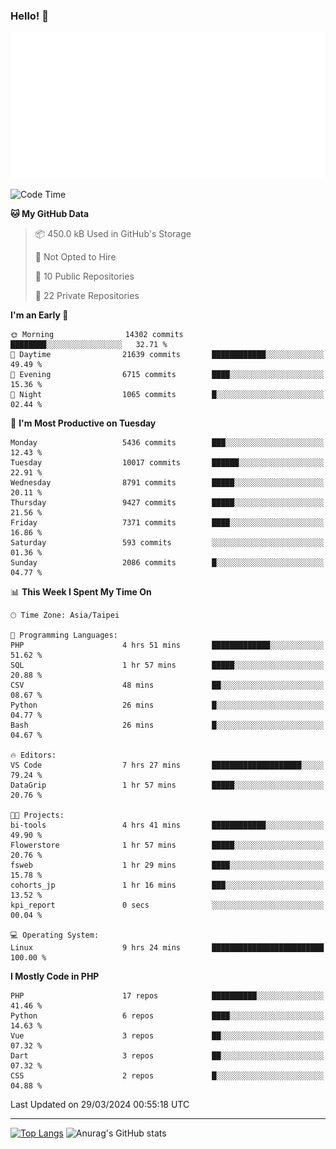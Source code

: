 ### Hello! 👋

![Metrics](/metrics.classic.svg)

<!--START_SECTION:waka-->
![Code Time](http://img.shields.io/badge/Code%20Time-1%2C270%20hrs%202%20mins-blue)

**🐱 My GitHub Data** 

> 📦 450.0 kB Used in GitHub's Storage 
 > 
> 🚫 Not Opted to Hire
 > 
> 📜 10 Public Repositories 
 > 
> 🔑 22 Private Repositories 
 > 
**I'm an Early 🐤** 

```text
🌞 Morning                14302 commits       ████████░░░░░░░░░░░░░░░░░   32.71 % 
🌆 Daytime                21639 commits       ████████████░░░░░░░░░░░░░   49.49 % 
🌃 Evening                6715 commits        ████░░░░░░░░░░░░░░░░░░░░░   15.36 % 
🌙 Night                  1065 commits        █░░░░░░░░░░░░░░░░░░░░░░░░   02.44 % 
```
📅 **I'm Most Productive on Tuesday** 

```text
Monday                   5436 commits        ███░░░░░░░░░░░░░░░░░░░░░░   12.43 % 
Tuesday                  10017 commits       ██████░░░░░░░░░░░░░░░░░░░   22.91 % 
Wednesday                8791 commits        █████░░░░░░░░░░░░░░░░░░░░   20.11 % 
Thursday                 9427 commits        █████░░░░░░░░░░░░░░░░░░░░   21.56 % 
Friday                   7371 commits        ████░░░░░░░░░░░░░░░░░░░░░   16.86 % 
Saturday                 593 commits         ░░░░░░░░░░░░░░░░░░░░░░░░░   01.36 % 
Sunday                   2086 commits        █░░░░░░░░░░░░░░░░░░░░░░░░   04.77 % 
```


📊 **This Week I Spent My Time On** 

```text
🕑︎ Time Zone: Asia/Taipei

💬 Programming Languages: 
PHP                      4 hrs 51 mins       █████████████░░░░░░░░░░░░   51.62 % 
SQL                      1 hr 57 mins        █████░░░░░░░░░░░░░░░░░░░░   20.88 % 
CSV                      48 mins             ██░░░░░░░░░░░░░░░░░░░░░░░   08.67 % 
Python                   26 mins             █░░░░░░░░░░░░░░░░░░░░░░░░   04.77 % 
Bash                     26 mins             █░░░░░░░░░░░░░░░░░░░░░░░░   04.67 % 

🔥 Editors: 
VS Code                  7 hrs 27 mins       ████████████████████░░░░░   79.24 % 
DataGrip                 1 hr 57 mins        █████░░░░░░░░░░░░░░░░░░░░   20.76 % 

🐱‍💻 Projects: 
bi-tools                 4 hrs 41 mins       ████████████░░░░░░░░░░░░░   49.90 % 
Flowerstore              1 hr 57 mins        █████░░░░░░░░░░░░░░░░░░░░   20.76 % 
fsweb                    1 hr 29 mins        ████░░░░░░░░░░░░░░░░░░░░░   15.78 % 
cohorts_jp               1 hr 16 mins        ███░░░░░░░░░░░░░░░░░░░░░░   13.52 % 
kpi_report               0 secs              ░░░░░░░░░░░░░░░░░░░░░░░░░   00.04 % 

💻 Operating System: 
Linux                    9 hrs 24 mins       █████████████████████████   100.00 % 
```

**I Mostly Code in PHP** 

```text
PHP                      17 repos            ██████████░░░░░░░░░░░░░░░   41.46 % 
Python                   6 repos             ████░░░░░░░░░░░░░░░░░░░░░   14.63 % 
Vue                      3 repos             ██░░░░░░░░░░░░░░░░░░░░░░░   07.32 % 
Dart                     3 repos             ██░░░░░░░░░░░░░░░░░░░░░░░   07.32 % 
CSS                      2 repos             █░░░░░░░░░░░░░░░░░░░░░░░░   04.88 % 
```




 Last Updated on 29/03/2024 00:55:18 UTC
<!--END_SECTION:waka-->

<hr>

<span style="display:inline-block">[![Top Langs](https://github-readme-stats.vercel.app/api/top-langs/?username=maureendadap&layout=compact&theme=transparent)](https://github.com/anuraghazra/github-readme-stats)</span>
<span style="display:inline-block">![Anurag's GitHub stats](https://github-readme-stats.vercel.app/api?username=maureendadap&show_icons=true&theme=transparent&count_private=true)</span>

<!--
**MaureenDadap/maureendadap** is a ✨ _special_ ✨ repository because its `README.md` (this file) appears on your GitHub profile.

Here are some ideas to get you started:

- 🔭 I’m currently working on ...
- 🌱 I’m currently learning ...
- 👯 I’m looking to collaborate on ...
- 🤔 I’m looking for help with ...
- 💬 Ask me about ...
- 📫 How to reach me: ...
- 😄 Pronouns: ...
- ⚡ Fun fact: ...
-->
